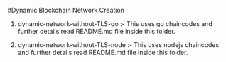 #Dynamic Blockchain Network Creation 

1. dynamic-network-without-TLS-go    :- This uses go chaincodes and further details read README.md file inside this folder.

2. dynamic-network-without-TLS-node  :- This uses nodejs chaincodes and further details read README.md file inside this folder.
